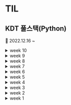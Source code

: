 # TIL

## KDT 풀스택(Python)

📆 2022.12.16 ~

<details markdown="1">
    <summary>week 10</summary>
    
📅 23.02.27 ~ 03.05

[week10](/week10/)

### Web

- Web project

2. CSS Box model
1. HTML, CSS 기초

### SQL

9. Advanced 01, 02

</details>

<details markdown="1">
    <summary>week 9</summary>
    
📅 23.02.20 ~ 02.26

[week9 Folder](/week9/)

### Web

- Web project

2. CSS Box model
1. HTML, CSS 기초

### SQL

9. Advanced 01, 02

</details>

<details markdown="1">
    <summary>week 8</summary>
    
📅 23.02.13 ~ 02.19
[week8 Folder](/week8/)

### SQL

3. Filtering data
4. Grouping data
5. Managing Tables
6. Modifyingdata
7. Multitable queries
8. Nested queries

</details>

<details markdown="1">
    <summary>week 7</summary>
📅 23.02.06 ~ 02.12

[230211](/week7/02.11/README.md)\
[230210](/week7/02.10/README.md)\
[230209](/week7/02.09/README.md)\
[230208](/week7/02.08/README.md)\
[230207](/week7/02.07/README.md)\
[230206](/week7/02.06/README.md)

### SQL

1. Querying data
2. Sorting data

### 데이터베이스

2. 관계형 데이터베이스
1. 데이터베이스 기초

### 코딩테스트 기초 알고리즘

11. 구현
12. [DFS](/week7/DFS.md)

</details>

<details markdown="1">
    <summary>week 6</summary>
📅 23.01.30 ~ 02.05

[230205](/week6/02.05/README.md)\
[230204](/week6/02.04/README.md)\
[230203](/week6/02.03/README.md)\
[230202](/week6/02.02/README.md)\
[230201](/week6/02.01/README.md)

### 코딩테스트 기초 알고리즘

8. [완전탐색](/week6/Brute-force.py)
9. [그래프](/week6/graph.md)

### 코딩테스트 기초 자료구조

7. 이차원 리스트

</details>

<details markdown="1">
    <summary>week 5</summary>
📅 23.01.26 ~ 27

### 코딩테스트 기초 자료구조

5. 스택, 큐 (Stack, Queue)
6. 힙, 셋 (Heap, Set)

</details>

<details markdown="1">
    <summary>week 4</summary>
📅 23.01.16 ~ 20

### 코딩테스트 기초 자료구조

2. 시간복잡도, 빅오 표기법(Big-O)
3. 문자열(String)
4. 딕셔너리, 해시 (Dictionary)

### 코딩테스트 기본

1. 코딩테스트
2. 기본입출력

</details>

<details markdown="1">
    <summary>week 3 </summary>
📅 23.01.09 ~ 13

### Python 심화

- [메서드(methods)](/TIL/week3/Day11/)
- [사용자 정의 함수(definition)](/TIL/week3/Day12/), 범위(Scope)
- [사용자 정의 클래스(class)](/TIL/week3/Day13/), 인스턴스(instance)
- 파이썬 응용 심화, [모의 코딩테스트(SWEA)](https://github.com/doll2gom/EXAM-01)
- [프로젝트 과제](https://github.com/doll2gom/PJT-02)

</details>

<details markdown="1">
    <summary>week 2</summary>
📅 23.01.02 ~ 06

### Python 기초

- [python\_기초(basic)](/TIL/week2/python/python_basic.md)
- python\_제어문(control statement)
- 함수(function), if, [for](/TIL/week2/for/)
- 딕셔너리(dictionary), 모듈(module), 예외처리(error)
- json
- [실습 프로젝트](https://github.com/doll2gom/PJT-01)

</details>

<details markdown="1">
    <summary>week 1</summary>
📅 22.12.26 ~ 28

### Git & GitHub

- [Git\_기초(basic)](/TIL/week1/Git/)
- [GitHub](/TIL/week1/Git_GitHub/)
- [branch](/TIL/week1/branch)
- [pull request](https://github.com/doll2gom/2nd-start)
- 특강01

</details>
